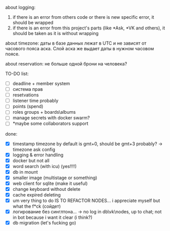 about logging:
1) if there is an error from others code or there is new specific error, it should be wrapped
2) if there is an error from this project's parts (like *Ask, *VK and others), it should be taken as it is without wrapping

about timezone:
даты в базе данных лежат в UTC и не зависят от часового пояса аска. Слой аска же выдает даты в нужном часовом поясе.

about reservation:
не больше одной брони на человека?

TO-DO list:

- [ ] deadline + member system 
- [ ] система прав
- [ ] resetvations
- [ ] listener time probably
- [ ] points (spend)
- [ ] roles groups + boards\albums
- [ ] manage secrets with docker swarm? 
- [ ] *maybe some collaborators support

done:

- [x] timestamp timezone by default is gmt+0, should be gmt+3 probably? -> timezone ask config
- [x] logging & error handling
- [x] docker but not all
- [x] word search (with icu) (yes!!!!)
- [x] db in mount
- [x] smaller image (multistage or something)
- [x] web client for sqlite (make it useful)
- [x] change keyboard without delete
- [x] cache expired deleting
- [x] um very thing to do IS TO REFACTOR NODES... i appreciate myself but what the f*ck (сойдет)
- [x] логирование без синглтона... -> no log in db\vk\nodes, up to chat; not in bot because i want it clear (i think?)
- [x] db migration (let's fucking go)
